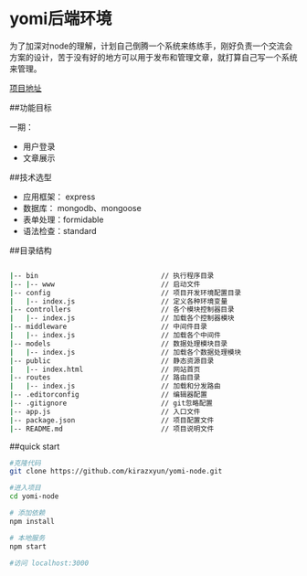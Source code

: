 # yomi后端环境

为了加深对node的理解，计划自己倒腾一个系统来练练手，刚好负责一个交流会方案的设计，苦于没有好的地方可以用于发布和管理文章，就打算自己写一个系统来管理。

 [项目地址](https://github.com/kirazxyun/yomi-node)  

<!--more--> 

##功能目标    

一期：

* 用户登录
* 文章展示




##技术选型   

* 应用框架： express
* 数据库： mongodb、mongoose
* 表单处理：formidable
* 语法检查：standard



##目录结构

``` bash

|-- bin                              // 执行程序目录
|-- |-- www                          // 启动文件
|-- config                           // 项目开发环境配置目录
|	|-- index.js                     // 定义各种环境变量
|-- controllers                      // 各个模块控制器目录
|   |-- index.js                     // 加载各个控制器模块
|-- middleware                       // 中间件目录
|   |-- index.js                     // 加载各个中间件
|-- models                           // 数据处理模块目录
|   |-- index.js                     // 加载各个数据处理模块
|-- public                           // 静态资源目录
|   |-- index.html                   // 网站首页
|-- routes                           // 路由目录
|   |-- index.js                     // 加载和分发路由
|-- .editorconfig                    // 编辑器配置
|-- .gitignore                       // git忽略配置
|-- app.js                           // 入口文件
|-- package.json                     // 项目配置文件
|-- README.md                        // 项目说明文件

```



##quick start

``` bash
#克隆代码
git clone https://github.com/kirazxyun/yomi-node.git

#进入项目
cd yomi-node

# 添加依赖
npm install

# 本地服务 
npm start

#访问 localhost:3000
```
